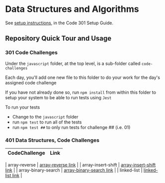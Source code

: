 # Data Structures and Algorithms

See [setup instructions](https://codefellows.github.io/setup-guide/code-301/3-code-challenges), in the Code 301 Setup Guide.

## Repository Quick Tour and Usage

### 301 Code Challenges

Under the `javascript` folder, at the top level, is a sub-folder called `code-challenges`

Each day, you'll add one new file to this folder to do your work for the day's assigned code challenge

If you have not already done so, run `npm install` from within this folder to setup your system to be able to run tests using `Jest`

To run your tests

- Change to the `javascript` folder
- run `npm test` to run all of the tests
- run `npm test ##` to only run tests for challenge ## (i.e. 01)

### 401 Data Structures, Code Challenges

| CodeChallenge      | Link |
| ------------------------- | -------------------------------------------------------------------- |

| array-reverse             | [array-reverse link](java/array-reverse/Readme.md)                   |
| array-insert-shift        | [array-insert-shift link](java/array-insert-shift/Readme.md)         |
| array-binary-search       | [array-binary-search link](java/array-binary-search/Readme.md)       |
| linked-list               | [linked-list link](java/linked-list/Readme.md)                       |